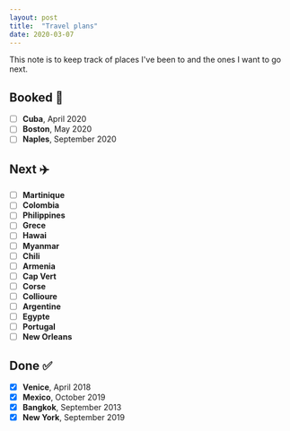 ```yaml
---
layout: post
title:  "Travel plans"
date: 2020-03-07
---
```


This note is to keep track of places I've been to and the ones I want to go next.

## Booked 🧿

- [ ] **Cuba**, April 2020
- [ ] **Boston**, May 2020
- [ ] **Naples**, September 2020

## Next ✈️

- [ ] **Martinique**
- [ ] **Colombia**
- [ ] **Philippines**
- [ ] **Grece**
- [ ] **Hawai**
- [ ] **Myanmar**
- [ ] **Chili**
- [ ] **Armenia**
- [ ] **Cap Vert**
- [ ] **Corse**
- [ ] **Collioure**
- [ ] **Argentine**
- [ ] **Egypte**
- [ ] **Portugal**
- [ ] **New Orleans**

## Done ✅

- [x] **Venice**, April 2018
- [x] **Mexico**, October 2019
- [x] **Bangkok**, September 2013
- [x] **New York**, September 2019
